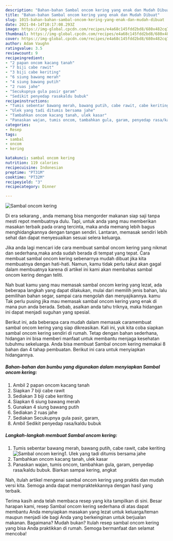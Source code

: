 ```yaml
---
description: "Bahan-bahan Sambal oncom kering yang enak dan Mudah Dibuat"
title: "Bahan-bahan Sambal oncom kering yang enak dan Mudah Dibuat"
slug: 1015-bahan-bahan-sambal-oncom-kering-yang-enak-dan-mudah-dibuat
date: 2021-04-14T10:17:08.293Z
image: https://img-global.cpcdn.com/recipes/e4a68c145fdd2bd8/680x482cq70/sambal-oncom-kering-foto-resep-utama.jpg
thumbnail: https://img-global.cpcdn.com/recipes/e4a68c145fdd2bd8/680x482cq70/sambal-oncom-kering-foto-resep-utama.jpg
cover: https://img-global.cpcdn.com/recipes/e4a68c145fdd2bd8/680x482cq70/sambal-oncom-kering-foto-resep-utama.jpg
author: Adam Vaughn
ratingvalue: 3.5
reviewcount: 9
recipeingredient:
- "2 papan oncom kacang tanah"
- "7 biji cabe rawit"
- "3 biji cabe keriting"
- "6 siung bawang merah"
- "4 siung bawang putih"
- "2 ruas jahe"
- "Secukupnya gula pasir garam"
- "Sedikit penyedap rasakaldu bubuk"
recipeinstructions:
- "Tumis sebentar bawang merah, bawang putih, cabe rawit, cabe keriting"
- "Ulek yang tadi ditumis bersama jahe"
- "Tambahkan oncom kacang tanah, ulek kasar"
- "Panaskan wajan, tumis oncom, tambahkan gula, garam, penyedap rasa/kaldu bubuk. Biarkan sampai kering, angkat"
categories:
- Resep
tags:
- sambal
- oncom
- kering

katakunci: sambal oncom kering 
nutrition: 119 calories
recipecuisine: Indonesian
preptime: "PT31M"
cooktime: "PT32M"
recipeyield: "3"
recipecategory: Dinner

---
```



![Sambal oncom kering](https://img-global.cpcdn.com/recipes/e4a68c145fdd2bd8/680x482cq70/sambal-oncom-kering-foto-resep-utama.jpg)

Di era  sekarang , anda memang bisa mengorder makanan siap saji tanpa mesti repot membuatnya dulu. Tapi, untuk anda yang mau memberikan masakan terbaik pada orang tercinta, maka anda memang lebih bagus menghidangkannya dengan tangan sendiri. Lantaran, memasak sendiri lebih sehat dan dapat menyesuaikan sesuai selera keluarga.

Jika anda lagi mencari ide cara membuat sambal oncom kering yang nikmat dan sederhana,maka anda sudah berada di tempat yang tepat. Cara membuat sambal oncom kering  sebenarnya mudah dibuat jika kita membuatnya dengan hati-hati. Namun, kamu tidak perlu takut akan gagal dalam membuatnya 
karena di artikel ini kami akan membahas sambal oncom kering dengan teliti.  



Nah buat kamu yang mau memasak sambal oncom kering yang lezat, ada beberapa langkah yang dapat dilakukan, mulai dari memilih jenis bahan, lalu pemilihan bahan segar, sampai cara mengolah dan menyajikannya. kamu Tak perlu pusing jika mau memasak sambal oncom kering yang enak di mana pun anda berada. Sebab, asalkan anda  tahu triknya, maka hidangan ini dapat menjadi suguhan yang spesial.

Berikut ini, ada beberapa cara mudah dalam memasak caramembuat sambal oncom kering yang siap dikreasikan. Kali ini, yuk kita coba siapkan sambal oncom kering sendiri di rumah. Tetap dengan bahan sederhana, hidangan ini bisa memberi manfaat untuk membantu menjaga kesehatan tubuhmu sekeluarga. Anda bisa membuat Sambal oncom kering memakai 8 bahan dan 4 tahap pembuatan. Berikut ini cara untuk menyiapkan hidangannya.

<!--inarticleads1-->

##### Bahan-bahan dan bumbu yang digunakan dalam menyiapkan Sambal oncom kering:

1. Ambil 2 papan oncom kacang tanah
1. Siapkan 7 biji cabe rawit
1. Sediakan 3 biji cabe keriting
1. Siapkan 6 siung bawang merah
1. Gunakan 4 siung bawang putih
1. Sediakan 2 ruas jahe
1. Sediakan Secukupnya gula pasir, garam,
1. Ambil Sedikit penyedap rasa/kaldu bubuk




<!--inarticleads2-->

##### Langkah-langkah membuat Sambal oncom kering:

1. Tumis sebentar bawang merah, bawang putih, cabe rawit, cabe keriting
<img src="https://img-global.cpcdn.com/steps/b038c274aadb448f/160x128cq70/sambal-oncom-kering-langkah-memasak-1-foto.jpg" alt="Sambal oncom kering">1. Ulek yang tadi ditumis bersama jahe
1. Tambahkan oncom kacang tanah, ulek kasar
1. Panaskan wajan, tumis oncom, tambahkan gula, garam, penyedap rasa/kaldu bubuk. Biarkan sampai kering, angkat




Nah, itulah artikel mengenai  sambal oncom kering  yang praktis dan mudah versi kita. Semoga anda dapat mempraktekkannya dengan hasil yang terbaik. 

Terima kasih anda telah membaca resep yang kita tampilkan di sini. Besar harapan kami, resep  Sambal oncom kering sederhana di atas dapat membantu Anda menyiapkan masakan yang lezat untuk keluarga/teman maupun menjadi ide bagi Anda yang berkeinginan untuk berjualan makanan. Bagaimana? Mudah bukan? Itulah resep sambal oncom kering yang bisa Anda praktikkan di rumah. Semoga bermanfaat dan selamat mencoba!

